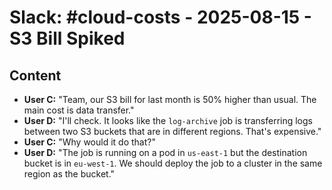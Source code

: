 # Slack: #cloud-costs - 2025-08-15 - S3 Bill Spiked

## Content
- **User C:** "Team, our S3 bill for last month is 50% higher than usual. The main cost is data transfer."
- **User D:** "I'll check. It looks like the `log-archive` job is transferring logs between two S3 buckets that are in different regions. That's expensive."
- **User C:** "Why would it do that?"
- **User D:** "The job is running on a pod in `us-east-1` but the destination bucket is in `eu-west-1`. We should deploy the job to a cluster in the same region as the bucket."